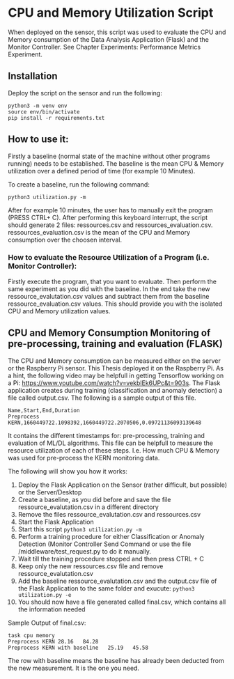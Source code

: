 # CPU and Memory Utilization Script

When deployed on the sensor, this script was used to evaluate the CPU and Memory consumption of the Data Analysis Application (Flask) 
and the Monitor Controller. See Chapter Experiments: Performance Metrics Experiment.

## Installation
Deploy the script on the sensor and run the following:
```
python3 -m venv env
source env/bin/activate
pip install -r requirements.txt
```

## How to use it:
Firstly a baseline (normal state of the machine without other programs running) needs to be established. The baseline is the mean CPU & Memory utilization over a defined period of time (for example 10 Minutes).

To create a baseline, run the following command:
```
python3 utilization.py -m
```
After for example 10 minutes, the user has to manually exit the program (PRESS CTRL+ C). After performing this keyboard interrupt, the script should generate 2 files: ressources.csv and ressources_evaluation.csv. ressources_evaluation.csv is the mean of the CPU and Memory consumption over the choosen interval.

### How to evaluate the Resource Utilization of a Program (i.e. Monitor Controller):
Firstly execute the program, that you want to evaluate. Then perform the same experiment as you did with the baseline.
In the end take the new ressource_evalutation.csv values and subtract them from the baseline ressource_evaluation.csv values. This should provide you with the isolated CPU and Memory utilization values.

## CPU and Memory Consumption Monitoring of pre-processing, training and evaluation (FLASK) 
The CPU and Memory consumption can be measured either on the server or the Raspberry Pi sensor. This Thesis deployed it on the Raspberry Pi. As a hint, the following video may be helpfull in getting Tensorflow working on a Pi: https://www.youtube.com/watch?v=vekblEk6UPc&t=903s.
The Flask application creates during training (classification and anomaly detection) a file called output.csv. The following is a sample output of this file.
```
Name,Start,End,Duration
Preprocess KERN,1660449722.1098392,1660449722.2070506,0.09721136093139648
```
It contains the different timestamps for: pre-processing, training and evaluation of ML/DL algorithms. This file can be helpfull to measure the resource utilization of each of these steps. 
I.e. How much CPU & Memory was used for pre-process the KERN monitoring data.

The following will show you how it works:
1. Deploy the Flask Application on the Sensor (rather difficult, but possible) or the Server/Desktop
2. Create a baseline, as you did before and save the file ressource_evalutation.csv in a different directory 
3. Remove the files ressource_evalutation.csv and ressources.csv
4. Start the Flask Application
5. Start this script `python3 utilization.py -m`
6. Perform a training procedure for either Classification or Anomaly Detection (Monitor Controller Send Command or use the file /middleware/test_request.py to do it manually.
7. Wait till the training procedure stopped and then press CTRL + C
8. Keep only the new ressources.csv file and remove ressource_evalutation.csv
9. Add the baseline ressource_evalutation.csv and the output.csv file of the Flask Application to the same folder and exucute: `python3 utilization.py -e`
10. You should now have a file generated called final.csv, which contains all the information needed

Sample Output of final.csv:
```
task cpu memory
Preprocess KERN	28.16	84.28
Preprocess KERN with baseline	25.19	45.58
```
The row with baseline means the baseline has already been deducted from the new measurement. It is the one you need.
